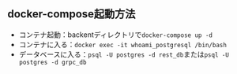 ## docker-compose起動方法
- コンテナ起動：backentディレクトリで`docker-compose up -d`
- コンテナに入る：`docker exec -it whoami_postgresql /bin/bash`
- データベースに入る：`psql -U postgres -d rest_db`または`psql -U postgres -d grpc_db`
